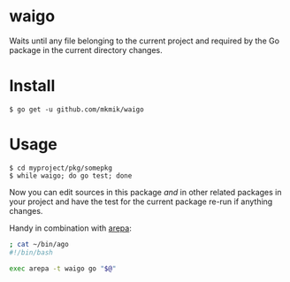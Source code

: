# waigo

Waits until any file belonging to the current project and required by the Go package in the current directory changes.

# Install

```
$ go get -u github.com/mkmik/waigo
```

# Usage

```
$ cd myproject/pkg/somepkg
$ while waigo; do go test; done
```

Now you can edit sources in this package *and* in other related packages
in your project and have the test for the current package re-run if anything changes.

Handy in combination with [arepa](https://github.com/mkmik/arepa):

```sh
; cat ~/bin/ago
#!/bin/bash

exec arepa -t waigo go "$@"
```
